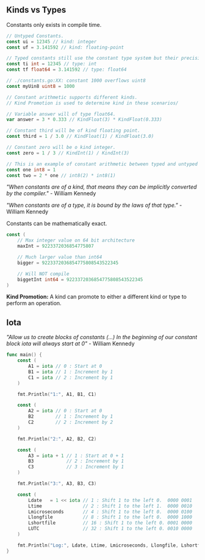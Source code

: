 ## Kinds vs Types
Constants only exists in compile time.

```go
// Untyped Constants.
const ui = 12345 // kind: integer
const uf = 3.141592 // kind: floating-point

// Typed constants still use the constant type system but their precision is restricted
const ti int = 12345 // type: int
const tf float64 = 3.141592 // type: float64

// ./constants.go:XX: constant 1000 overflows uint8
const myUin8 uint8 = 1000

// Constant arithmetic supports different kinds.
// Kind Promotion is used to determine kind in these scenarios/

// Variable answer will of type float64.
var answer = 3 * 0.333 // KindFloat(3) * KindFloat(0.333)

// Constant third will be of kind floating point.
const third = 1 / 3.0 // KindFloat(1) / KindFloat(3.0)

// Constant zero will be o kind integer.
const zero = 1 / 3 // KindInt(1) / KindInt(3)

// This is an example of constant arithmetic between typed and untyped constants. Must have like types to perform math.
const one int8 = 1
const two = 2 * one // int8(2) * int8(1)
```

*"When constants are of a kind, that means they can be implicitly converted by the compiler."* - William Kennedy

*"When constants are of a type, it is bound by the laws of that type."* - William Kennedy

Constants can be mathematically exact.

```go
const (
	// Max integer value on 64 bit architecture
	maxInt = 9223372036854775807

	// Much larger value than int64
	bigger = 9223372036854775808543522345

	// Will NOT compile
	biggetInt int64 = 9223372036854775808543522345 
)
```

**Kind Promotion:** A kind can promote to either a different kind or type to perform an operation.

## Iota
*"Allow us to create blocks of constants (...) In the beginning of our constant block iota will always start at 0"* - William Kennedy

```go
func main() {
	const (
		A1 = iota // 0 : Start at 0
		B1 = iota // 1 : Increment by 1
		C1 = iota // 2 : Increment by 1
	)

	fmt.Println("1:", A1, B1, C1)

	const (
		A2 = iota // 0 : Start at 0
		B2        // 1 : Increment by 1
		C2        // 2 : Increment by 2
	)

	fmt.Println("2:", A2, B2, C2)

	const (
		A3 = iota + 1 // 1 : Start at 0 + 1
		B3            // 2 : Increment by 1
		C3            // 3 : Increment by 1
	)

	fmt.Println("3:", A3, B3, C3)

	const (
		Ldate   = 1 << iota // 1 : Shift 1 to the left 0.  0000 0001
		Ltime               // 2 : Shift 1 to the left 1.  0000 0010
		Lmicroseconds       // 4 : Shift 1 to the left 0.  0000 0100
		Llongfile           // 8 : Shift 1 to the left 0.  0000 1000
		Lshortfile          // 16 : Shift 1 to the left 0. 0001 0000
		LUTC                // 32 : Shift 1 to the left 0. 0010 0000
	)

	fmt.Println("Log:", Ldate, Ltime, Lmicroseconds, Llongfile, Lshortfile)
}
```